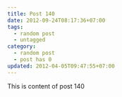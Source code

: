 ```yaml
---
title: Post 140
date: 2012-09-24T08:17:36+07:00
tags:
  - random post
  - untagged
category:
  - random post
  - post has 0
updated: 2012-04-05T09:47:55+07:00
---
```

This is content of post 140